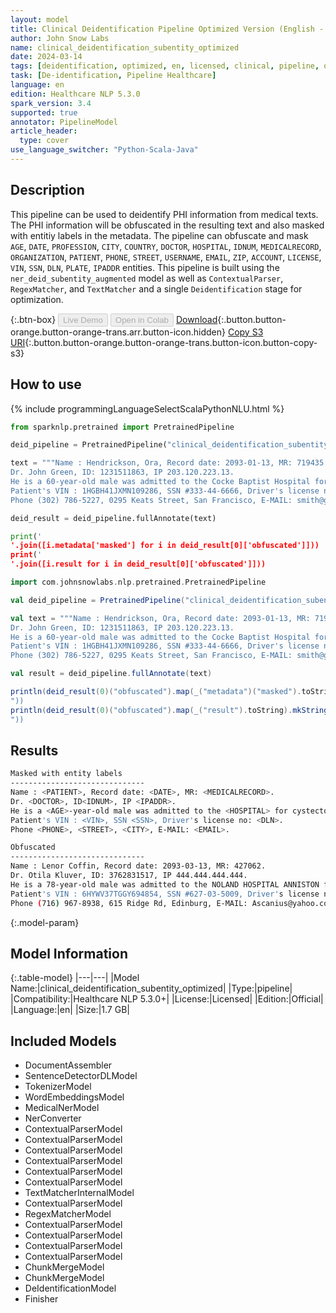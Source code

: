 ```yaml
---
layout: model
title: Clinical Deidentification Pipeline Optimized Version (English - Subentity)
author: John Snow Labs
name: clinical_deidentification_subentity_optimized
date: 2024-03-14
tags: [deidentification, optimized, en, licensed, clinical, pipeline, obfuscation, mask]
task: [De-identification, Pipeline Healthcare]
language: en
edition: Healthcare NLP 5.3.0
spark_version: 3.4
supported: true
annotator: PipelineModel
article_header:
  type: cover
use_language_switcher: "Python-Scala-Java"
---
```


## Description

This pipeline can be used to deidentify PHI information from medical texts. The PHI information will be obfuscated in the resulting text and also masked with entitiy labels in the metadata. The pipeline can obfuscate and mask `AGE`, `DATE`, `PROFESSION`, `CITY`, `COUNTRY`, `DOCTOR`, `HOSPITAL`, `IDNUM`, `MEDICALRECORD`, `ORGANIZATION`, `PATIENT`, `PHONE`, `STREET`, `USERNAME`, `EMAIL`, `ZIP`, `ACCOUNT`, `LICENSE`, `VIN`, `SSN`, `DLN`, `PLATE`, `IPADDR` entities. This pipeline is built using the `ner_deid_subentity_augmented` model as well as `ContextualParser`, `RegexMatcher`, and `TextMatcher` and a single `Deidentification` stage for optimization.

{:.btn-box}
<button class="button button-orange" disabled>Live Demo</button>
<button class="button button-orange" disabled>Open in Colab</button>
[Download](https://s3.amazonaws.com/auxdata.johnsnowlabs.com/clinical/models/clinical_deidentification_subentity_optimized_en_5.3.0_3.4_1710419209717.zip){:.button.button-orange.button-orange-trans.arr.button-icon.hidden}
[Copy S3 URI](s3://auxdata.johnsnowlabs.com/clinical/models/clinical_deidentification_subentity_optimized_en_5.3.0_3.4_1710419209717.zip){:.button.button-orange.button-orange-trans.button-icon.button-copy-s3}

## How to use

<div class="tabs-box" markdown="1">
{% include programmingLanguageSelectScalaPythonNLU.html %}
  
```python
from sparknlp.pretrained import PretrainedPipeline

deid_pipeline = PretrainedPipeline("clinical_deidentification_subentity_optimized", "en", "clinical/models")

text = """Name : Hendrickson, Ora, Record date: 2093-01-13, MR: 719435.
Dr. John Green, ID: 1231511863, IP 203.120.223.13.
He is a 60-year-old male was admitted to the Cocke Baptist Hospital for cystectomy on 01/13/93.
Patient's VIN : 1HGBH41JXMN109286, SSN #333-44-6666, Driver's license no: A334455B.
Phone (302) 786-5227, 0295 Keats Street, San Francisco, E-MAIL: smith@gmail.com."""

deid_result = deid_pipeline.fullAnnotate(text)

print('
'.join([i.metadata['masked'] for i in deid_result[0]['obfuscated']]))
print('
'.join([i.result for i in deid_result[0]['obfuscated']]))
```
```scala
import com.johnsnowlabs.nlp.pretrained.PretrainedPipeline

val deid_pipeline = PretrainedPipeline("clinical_deidentification_subentity_optimized", "en", "clinical/models")

val text = """Name : Hendrickson, Ora, Record date: 2093-01-13, MR: 719435.
Dr. John Green, ID: 1231511863, IP 203.120.223.13.
He is a 60-year-old male was admitted to the Cocke Baptist Hospital for cystectomy on 01/13/93.
Patient's VIN : 1HGBH41JXMN109286, SSN #333-44-6666, Driver's license no: A334455B.
Phone (302) 786-5227, 0295 Keats Street, San Francisco, E-MAIL: smith@gmail.com."""

val result = deid_pipeline.fullAnnotate(text)

println(deid_result(0)("obfuscated").map(_("metadata")("masked").toString).mkString("
"))
println(deid_result(0)("obfuscated").map(_("result").toString).mkString("
"))
```
</div>

## Results

```bash
Masked with entity labels
------------------------------
Name : <PATIENT>, Record date: <DATE>, MR: <MEDICALRECORD>.
Dr. <DOCTOR>, ID<IDNUM>, IP <IPADDR>.
He is a <AGE>-year-old male was admitted to the <HOSPITAL> for cystectomy on <DATE>.
Patient's VIN : <VIN>, SSN <SSN>, Driver's license no: <DLN>.
Phone <PHONE>, <STREET>, <CITY>, E-MAIL: <EMAIL>.

Obfuscated
------------------------------
Name : Lenor Coffin, Record date: 2093-03-13, MR: 427062.
Dr. Otila Kluver, ID: 3762831517, IP 444.444.444.444.
He is a 78-year-old male was admitted to the NOLAND HOSPITAL ANNISTON for cystectomy on 03/13/93.
Patient's VIN : 6HYWV37TGGY694854, SSN #627-03-5009, Driver's license no: F818299B.
Phone (716) 967-8938, 615 Ridge Rd, Edinburg, E-MAIL: Ascanius@yahoo.com.
```

{:.model-param}
## Model Information

{:.table-model}
|---|---|
|Model Name:|clinical_deidentification_subentity_optimized|
|Type:|pipeline|
|Compatibility:|Healthcare NLP 5.3.0+|
|License:|Licensed|
|Edition:|Official|
|Language:|en|
|Size:|1.7 GB|

## Included Models

- DocumentAssembler
- SentenceDetectorDLModel
- TokenizerModel
- WordEmbeddingsModel
- MedicalNerModel
- NerConverter
- ContextualParserModel
- ContextualParserModel
- ContextualParserModel
- ContextualParserModel
- ContextualParserModel
- ContextualParserModel
- TextMatcherInternalModel
- ContextualParserModel
- RegexMatcherModel
- ContextualParserModel
- ContextualParserModel
- ContextualParserModel
- ContextualParserModel
- ChunkMergeModel
- ChunkMergeModel
- DeIdentificationModel
- Finisher
